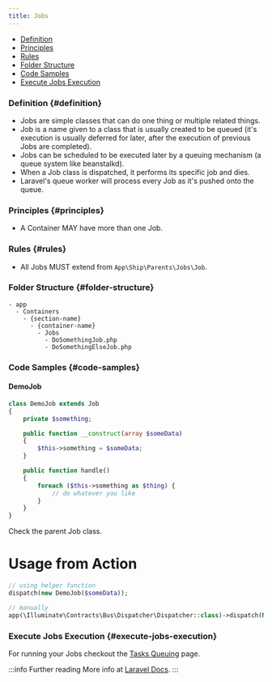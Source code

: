 ```yaml
---
title: Jobs
---
```


* [Definition](#definition)
* [Principles](#principles)
* [Rules](#rules)
* [Folder Structure](#folder-structure)
* [Code Samples](#code-samples)
* [Execute Jobs Execution](#execute-jobs-execution)

### Definition {#definition}

 - Jobs are simple classes that can do one thing or multiple related things. 
 - Job is a name given to a class that is usually created to be queued (it's execution is usually deferred for later, after the execution of previous Jobs are completed).
 - Jobs can be scheduled to be executed later by a queuing mechanism (a queue system like beanstalkd).
 - When a Job class is dispatched, it performs its specific job and dies.
 - Laravel's queue worker will process every Job as it's pushed onto the queue.

### Principles {#principles}

- A Container MAY have more than one Job.

### Rules {#rules}

- All Jobs MUST extend from `App\Ship\Parents\Jobs\Job`.

### Folder Structure {#folder-structure}

```
- app
  - Containers
    - {section-name}
      - {container-name}
        - Jobs
          - DoSomethingJob.php
          - DoSomethingElseJob.php
```

### Code Samples {#code-samples}

#### DemoJob

```php
class DemoJob extends Job
{
    private $something;

    public function __construct(array $someData)
    {
        $this->something = $someData;
    }

    public function handle()
    {
        foreach ($this->something as $thing) {
            // do whatever you like
        }
    }
}
```

Check the parent Job class.

# Usage from Action

```php
// using helper function
dispatch(new DemoJob($someData));

// manually
app(\Illuminate\Contracts\Bus\Dispatcher\Dispatcher::class)->dispatch(New DemoJob($someData));
```

### Execute Jobs Execution {#execute-jobs-execution}
For running your Jobs checkout the [Tasks Queuing](../Miscellaneous/tasks-queuing) page.

:::info Further reading
More info at [Laravel Docs](https://laravel.com/docs/queues).
:::
